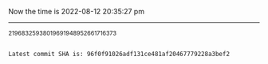 Now the time is 2022-08-12 20:35:27 pm

---

<small>21968325938019691948952661716373</small>

```txt

Latest commit SHA is: 96f0f91026adf131ce481af20467779228a3bef2
```
